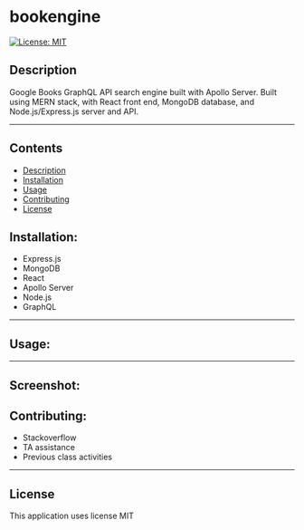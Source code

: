 # bookengine
[![License: MIT](https://img.shields.io/badge/License-MIT-yellow.svg)](https://opensource.org/licenses/MIT)

## Description
Google Books GraphQL API search engine built with Apollo Server. Built using MERN stack, with React front end, MongoDB database, and Node.js/Express.js server and API. 

---
## Contents
- [Description](#description)
- [Installation](#installation)
- [Usage](#usage)
- [Contributing](#contributing)
- [License](#license)




## Installation:
- Express.js
- MongoDB
- React
- Apollo Server
- Node.js 
- GraphQL
---

## Usage:

---

## Screenshot:



## Contributing:
- Stackoverflow
- TA assistance
- Previous class activities



---


 ## License
This application uses license MIT
